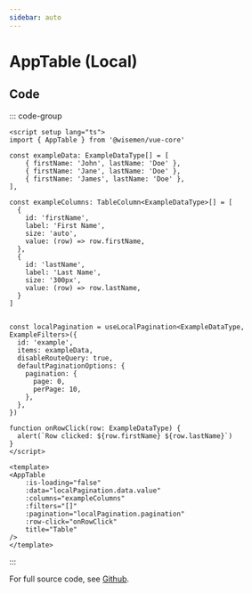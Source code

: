 ```yaml
---
sidebar: auto
---
```



# AppTable (Local)
<script setup>
import AppTableLocalPlayground from './AppTableLocalPlayground.vue'
</script>

<AppTableLocalPlayground />


## Code

::: code-group
```vue [Usage]
<script setup lang="ts">
import { AppTable } from '@wisemen/vue-core'

const exampleData: ExampleDataType[] = [
    { firstName: 'John', lastName: 'Doe' },
    { firstName: 'Jane', lastName: 'Doe' },
    { firstName: 'James', lastName: 'Doe' },
],

const exampleColumns: TableColumn<ExampleDataType>[] = [
  {
    id: 'firstName',
    label: 'First Name',
    size: 'auto',
    value: (row) => row.firstName,
  },
  {
    id: 'lastName',
    label: 'Last Name',
    size: '300px',
    value: (row) => row.lastName,
  }
]


const localPagination = useLocalPagination<ExampleDataType, ExampleFilters>({
  id: 'example',
  items: exampleData,
  disableRouteQuery: true,
  defaultPaginationOptions: {
    pagination: {
      page: 0,
      perPage: 10,
    },
  },
})

function onRowClick(row: ExampleDataType) {
  alert(`Row clicked: ${row.firstName} ${row.lastName}`)
}
</script>

<template>
<AppTable
    :is-loading="false"
    :data="localPagination.data.value"
    :columns="exampleColumns"
    :filters="[]"
    :pagination="localPagination.pagination"
    :row-click="onRowClick"
    title="Table"
/>
</template>
```
:::

For full source code, see [Github](https://github.com/wisemen-digital/vue-core/blob/main/packages/components/src/components/table/AppTable.vue).
